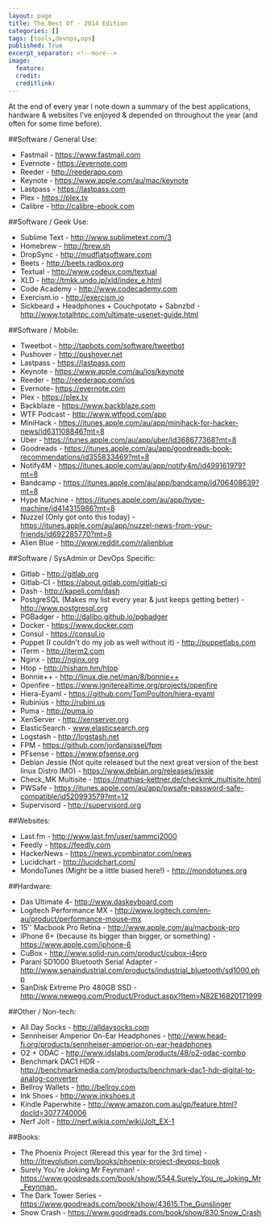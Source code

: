 ```yaml
---
layout: page
title: The Best Of - 2014 Edition
categories: []
tags: [tools,devops,ops]
published: True
excerpt_separator: <!--more-->
image:
  feature:
  credit:
  creditlink:
---
```


At the end of every year I note down a summary of the best applications, hardware & websites I've enjoyed & depended on throughout the year (and often for some time before).

##Software / General Use:

* Fastmail - https://www.fastmail.com
* Evernote - https://evernote.com
* Reeder - http://reederapp.com
* Keynote - https://www.apple.com/au/mac/keynote
* Lastpass - https://lastpass.com
* Plex - https://plex.tv
* Calibre - http://calibre-ebook.com
<!--more-->

##Software / Geek Use:

* Sublime Text - http://www.sublimetext.com/3
* Homebrew - http://brew.sh
* DropSync - http://mudflatsoftware.com
* Beets - http://beets.radbox.org
* Textual - http://www.codeux.com/textual
* XLD - http://tmkk.undo.jp/xld/index_e.html
* Code Academy - http://www.codecademy.com
* Exercism.io - http://exercism.io
* Sickbeard + Headphones + Couchpotato + Sabnzbd - http://www.totalhtpc.com/ultimate-usenet-guide.html

##Software / Mobile:

* Tweetbot - http://tapbots.com/software/tweetbot
* Pushover - http://pushover.net
* Lastpass - https://lastpass.com
* Keynote - https://www.apple.com/au/ios/keynote
* Reeder - http://reederapp.com/ios
* Evernote- https://evernote.com
* Plex - https://plex.tv
* Backblaze - https://www.backblaze.com
* WTF Podcast - http://www.wtfpod.com/app
* MiniHack - https://itunes.apple.com/au/app/minihack-for-hacker-news/id631108846?mt=8
* Uber - https://itunes.apple.com/au/app/uber/id368677368?mt=8
* Goodreads - https://itunes.apple.com/au/app/goodreads-book-recommendations/id355833469?mt=8
* Notify4M - https://itunes.apple.com/au/app/notify4m/id499161979?mt=8
* Bandcamp - https://itunes.apple.com/au/app/bandcamp/id706408639?mt=8
* Hype Machine - https://itunes.apple.com/au/app/hype-machine/id414315986?mt=8
* Nuzzel (Only got onto this today) - https://itunes.apple.com/au/app/nuzzel-news-from-your-friends/id692285770?mt=8
* Alien Blue - http://www.reddit.com/r/alienblue

##Software / SysAdmin or DevOps Specific:

* Gitlab - http://gitlab.org
* Gitlab-CI - https://about.gitlab.com/gitlab-ci
* Dash - http://kapeli.com/dash
* PostgreSQL (Makes my list every year & just keeps getting better) - http://www.postgresql.org
* PGBadger - http://dalibo.github.io/pgbadger
* Docker - https://www.docker.com
* Consul - https://consul.io
* Puppet (I couldn't do my job as well without it) - http://puppetlabs.com
* iTerm - http://iterm2.com
* Nginx - http://nginx.org
* Htop - http://hisham.hm/htop
* Bonnie++ - http://linux.die.net/man/8/bonnie++
* Openfire - https://www.igniterealtime.org/projects/openfire
* Hiera-Eyaml - https://github.com/TomPoulton/hiera-eyaml
* Rubinius - http://rubini.us
* Puma - http://puma.io
* XenServer - http://xenserver.org
* ElasticSearch - www.elasticsearch.org
* Logstash - http://logstash.net
* FPM - https://github.com/jordansissel/fpm
* PFsense - https://www.pfsense.org
* Debian Jessie (Not quite released but the next great version of the best linux Distro IMO) - https://www.debian.org/releases/jessie
* Check_MK Multisite - https://mathias-kettner.de/checkmk_multisite.html
* PWSafe - https://itunes.apple.com/au/app/pwsafe-password-safe-compatible/id520993579?mt=12
* Supervisord - http://supervisord.org

##Websites:

* Last.fm - http://www.last.fm/user/sammcj2000
* Feedly - https://feedly.com
* HackerNews - https://news.ycombinator.com/news
* Lucidchart - http://lucidchart.com/
* MondoTunes (Might be a little biased here!) - http://mondotunes.org

##Hardware:

* Das Ultimate 4- http://www.daskeyboard.com
* Logitech Performance MX - http://www.logitech.com/en-au/product/performance-mouse-mx
* 15'' Macbook Pro Retina - http://www.apple.com/au/macbook-pro
* iPhone 6+ (because its bigger than bigger, or something) - https://www.apple.com/iphone-6
* CuBox - http://www.solid-run.com/product/cubox-i4pro
* Parani SD1000 Bluetooth Serial Adapter - http://www.senaindustrial.com/products/industrial_bluetooth/sd1000.php
* SanDisk Extreme Pro 480GB SSD - http://www.newegg.com/Product/Product.aspx?Item=N82E16820171999

##Other / Non-tech:

* All Day Socks - http://alldaysocks.com
* Sennheiser Amperior On-Ear Headphones - http://www.head-fi.org/products/sennheiser-amperior-on-ear-headphones
* O2 + ODAC - http://www.jdslabs.com/products/48/o2-odac-combo
* Benchmark DAC1 HDR - http://benchmarkmedia.com/products/benchmark-dac1-hdr-digital-to-analog-converter
* Bellroy Wallets - http://bellroy.com
* Ink Shoes - http://www.inkshoes.it
* Kindle Paperwhite - http://www.amazon.com.au/gp/feature.html?docId=3077740006
* Nerf Jolt - http://nerf.wikia.com/wiki/Jolt_EX-1

##Books:

* The Phoenix Project (Reread this year for the 3rd time) - http://itrevolution.com/books/phoenix-project-devops-book
* Surely You're Joking Mr Feynman! - https://www.goodreads.com/book/show/5544.Surely_You_re_Joking_Mr_Feynman_
* The Dark Tower Series - https://www.goodreads.com/book/show/43615.The_Gunslinger
* Snow Crash - https://www.goodreads.com/book/show/830.Snow_Crash
